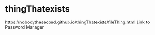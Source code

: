 # thingThatexists


https://nobodythesecond.github.io/thingThatexists/fileThing.html Link to Password Manager

